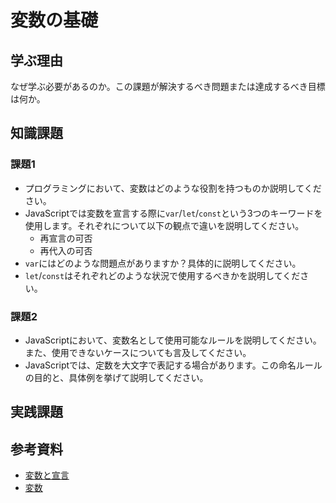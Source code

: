 # 変数の基礎

## 学ぶ理由

なぜ学ぶ必要があるのか。この課題が解決するべき問題または達成するべき目標は何か。

## 知識課題

### 課題1

- プログラミングにおいて、変数はどのような役割を持つものか説明してください。
- JavaScriptでは変数を宣言する際に`var`/`let`/`const`という3つのキーワードを使用します。それぞれについて以下の観点で違いを説明してください。
  - 再宣言の可否
  - 再代入の可否
- `var`にはどのような問題点がありますか？具体的に説明してください。
- `let`/`const`はそれぞれどのような状況で使用するべきかを説明してください。

### 課題2

- JavaScriptにおいて、変数名として使用可能なルールを説明してください。また、使用できないケースについても言及してください。
- JavaScriptでは、定数を大文字で表記する場合があります。この命名ルールの目的と、具体例を挙げて説明してください。

## 実践課題

## 参考資料

- [変数と宣言](https://jsprimer.net/basic/variables/)
- [変数](https://ja.javascript.info/variables)
